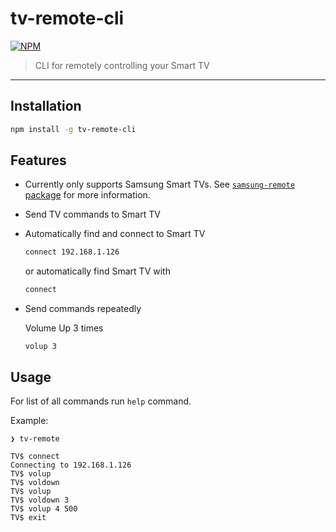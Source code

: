 # tv-remote-cli
[![NPM](https://nodei.co/npm/tv-remote-cli.png?downloads=true&downloadRank=true&stars=true)](https://nodei.co/npm/tv-remote-cli/)
> CLI for remotely controlling your Smart TV

---

## Installation

```bash
npm install -g tv-remote-cli
```

## Features

- Currently only supports Samsung Smart TVs. See [`samsung-remote` package](https://github.com/natalan/samsung-remote) for more information.
- Send TV commands to Smart TV
- Automatically find and connect to Smart TV

  ```bash
  connect 192.168.1.126
  ```

  or automatically find Smart TV with

  ```bash
  connect
  ```

- Send commands repeatedly

  Volume Up 3 times

  ```
  volup 3
  ```



## Usage

For list of all commands run `help` command.

Example:

```
❯ tv-remote

TV$ connect
Connecting to 192.168.1.126
TV$ volup
TV$ voldown
TV$ volup
TV$ voldown 3
TV$ volup 4 500
TV$ exit
```
